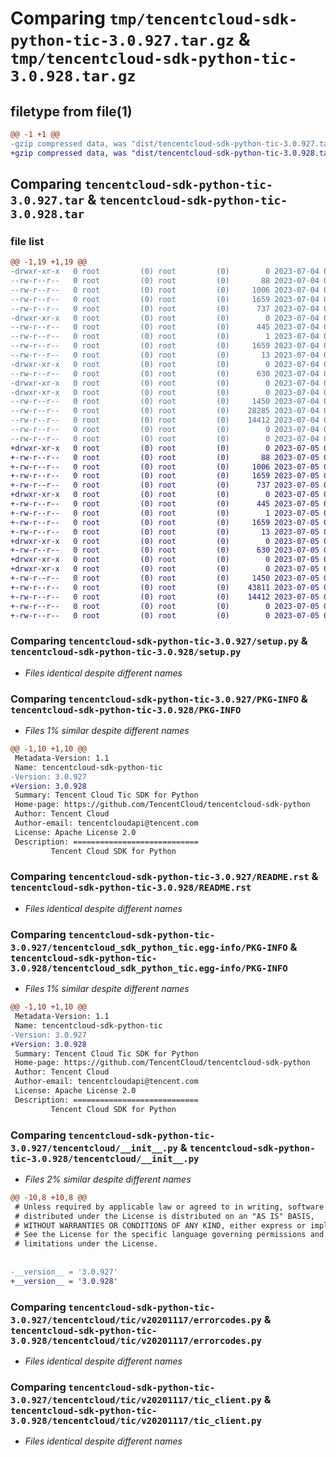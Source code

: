 # Comparing `tmp/tencentcloud-sdk-python-tic-3.0.927.tar.gz` & `tmp/tencentcloud-sdk-python-tic-3.0.928.tar.gz`

## filetype from file(1)

```diff
@@ -1 +1 @@
-gzip compressed data, was "dist/tencentcloud-sdk-python-tic-3.0.927.tar", last modified: Tue Jul  4 00:31:34 2023, max compression
+gzip compressed data, was "dist/tencentcloud-sdk-python-tic-3.0.928.tar", last modified: Wed Jul  5 00:35:25 2023, max compression
```

## Comparing `tencentcloud-sdk-python-tic-3.0.927.tar` & `tencentcloud-sdk-python-tic-3.0.928.tar`

### file list

```diff
@@ -1,19 +1,19 @@
-drwxr-xr-x   0 root         (0) root         (0)        0 2023-07-04 00:31:34.000000 tencentcloud-sdk-python-tic-3.0.927/
--rw-r--r--   0 root         (0) root         (0)       88 2023-07-04 00:31:34.000000 tencentcloud-sdk-python-tic-3.0.927/setup.cfg
--rw-r--r--   0 root         (0) root         (0)     1006 2023-07-04 00:31:34.000000 tencentcloud-sdk-python-tic-3.0.927/setup.py
--rw-r--r--   0 root         (0) root         (0)     1659 2023-07-04 00:31:34.000000 tencentcloud-sdk-python-tic-3.0.927/PKG-INFO
--rw-r--r--   0 root         (0) root         (0)      737 2023-07-04 00:31:34.000000 tencentcloud-sdk-python-tic-3.0.927/README.rst
-drwxr-xr-x   0 root         (0) root         (0)        0 2023-07-04 00:31:34.000000 tencentcloud-sdk-python-tic-3.0.927/tencentcloud_sdk_python_tic.egg-info/
--rw-r--r--   0 root         (0) root         (0)      445 2023-07-04 00:31:34.000000 tencentcloud-sdk-python-tic-3.0.927/tencentcloud_sdk_python_tic.egg-info/SOURCES.txt
--rw-r--r--   0 root         (0) root         (0)        1 2023-07-04 00:31:34.000000 tencentcloud-sdk-python-tic-3.0.927/tencentcloud_sdk_python_tic.egg-info/dependency_links.txt
--rw-r--r--   0 root         (0) root         (0)     1659 2023-07-04 00:31:34.000000 tencentcloud-sdk-python-tic-3.0.927/tencentcloud_sdk_python_tic.egg-info/PKG-INFO
--rw-r--r--   0 root         (0) root         (0)       13 2023-07-04 00:31:34.000000 tencentcloud-sdk-python-tic-3.0.927/tencentcloud_sdk_python_tic.egg-info/top_level.txt
-drwxr-xr-x   0 root         (0) root         (0)        0 2023-07-04 00:31:34.000000 tencentcloud-sdk-python-tic-3.0.927/tencentcloud/
--rw-r--r--   0 root         (0) root         (0)      630 2023-07-04 00:31:34.000000 tencentcloud-sdk-python-tic-3.0.927/tencentcloud/__init__.py
-drwxr-xr-x   0 root         (0) root         (0)        0 2023-07-04 00:31:34.000000 tencentcloud-sdk-python-tic-3.0.927/tencentcloud/tic/
-drwxr-xr-x   0 root         (0) root         (0)        0 2023-07-04 00:31:34.000000 tencentcloud-sdk-python-tic-3.0.927/tencentcloud/tic/v20201117/
--rw-r--r--   0 root         (0) root         (0)     1450 2023-07-04 00:31:34.000000 tencentcloud-sdk-python-tic-3.0.927/tencentcloud/tic/v20201117/errorcodes.py
--rw-r--r--   0 root         (0) root         (0)    28285 2023-07-04 00:31:34.000000 tencentcloud-sdk-python-tic-3.0.927/tencentcloud/tic/v20201117/models.py
--rw-r--r--   0 root         (0) root         (0)    14412 2023-07-04 00:31:34.000000 tencentcloud-sdk-python-tic-3.0.927/tencentcloud/tic/v20201117/tic_client.py
--rw-r--r--   0 root         (0) root         (0)        0 2023-07-04 00:31:34.000000 tencentcloud-sdk-python-tic-3.0.927/tencentcloud/tic/v20201117/__init__.py
--rw-r--r--   0 root         (0) root         (0)        0 2023-07-04 00:31:34.000000 tencentcloud-sdk-python-tic-3.0.927/tencentcloud/tic/__init__.py
+drwxr-xr-x   0 root         (0) root         (0)        0 2023-07-05 00:35:25.000000 tencentcloud-sdk-python-tic-3.0.928/
+-rw-r--r--   0 root         (0) root         (0)       88 2023-07-05 00:35:25.000000 tencentcloud-sdk-python-tic-3.0.928/setup.cfg
+-rw-r--r--   0 root         (0) root         (0)     1006 2023-07-05 00:35:25.000000 tencentcloud-sdk-python-tic-3.0.928/setup.py
+-rw-r--r--   0 root         (0) root         (0)     1659 2023-07-05 00:35:25.000000 tencentcloud-sdk-python-tic-3.0.928/PKG-INFO
+-rw-r--r--   0 root         (0) root         (0)      737 2023-07-05 00:35:25.000000 tencentcloud-sdk-python-tic-3.0.928/README.rst
+drwxr-xr-x   0 root         (0) root         (0)        0 2023-07-05 00:35:25.000000 tencentcloud-sdk-python-tic-3.0.928/tencentcloud_sdk_python_tic.egg-info/
+-rw-r--r--   0 root         (0) root         (0)      445 2023-07-05 00:35:25.000000 tencentcloud-sdk-python-tic-3.0.928/tencentcloud_sdk_python_tic.egg-info/SOURCES.txt
+-rw-r--r--   0 root         (0) root         (0)        1 2023-07-05 00:35:25.000000 tencentcloud-sdk-python-tic-3.0.928/tencentcloud_sdk_python_tic.egg-info/dependency_links.txt
+-rw-r--r--   0 root         (0) root         (0)     1659 2023-07-05 00:35:25.000000 tencentcloud-sdk-python-tic-3.0.928/tencentcloud_sdk_python_tic.egg-info/PKG-INFO
+-rw-r--r--   0 root         (0) root         (0)       13 2023-07-05 00:35:25.000000 tencentcloud-sdk-python-tic-3.0.928/tencentcloud_sdk_python_tic.egg-info/top_level.txt
+drwxr-xr-x   0 root         (0) root         (0)        0 2023-07-05 00:35:25.000000 tencentcloud-sdk-python-tic-3.0.928/tencentcloud/
+-rw-r--r--   0 root         (0) root         (0)      630 2023-07-05 00:35:25.000000 tencentcloud-sdk-python-tic-3.0.928/tencentcloud/__init__.py
+drwxr-xr-x   0 root         (0) root         (0)        0 2023-07-05 00:35:25.000000 tencentcloud-sdk-python-tic-3.0.928/tencentcloud/tic/
+drwxr-xr-x   0 root         (0) root         (0)        0 2023-07-05 00:35:25.000000 tencentcloud-sdk-python-tic-3.0.928/tencentcloud/tic/v20201117/
+-rw-r--r--   0 root         (0) root         (0)     1450 2023-07-05 00:35:25.000000 tencentcloud-sdk-python-tic-3.0.928/tencentcloud/tic/v20201117/errorcodes.py
+-rw-r--r--   0 root         (0) root         (0)    43811 2023-07-05 00:35:25.000000 tencentcloud-sdk-python-tic-3.0.928/tencentcloud/tic/v20201117/models.py
+-rw-r--r--   0 root         (0) root         (0)    14412 2023-07-05 00:35:25.000000 tencentcloud-sdk-python-tic-3.0.928/tencentcloud/tic/v20201117/tic_client.py
+-rw-r--r--   0 root         (0) root         (0)        0 2023-07-05 00:35:25.000000 tencentcloud-sdk-python-tic-3.0.928/tencentcloud/tic/v20201117/__init__.py
+-rw-r--r--   0 root         (0) root         (0)        0 2023-07-05 00:35:25.000000 tencentcloud-sdk-python-tic-3.0.928/tencentcloud/tic/__init__.py
```

### Comparing `tencentcloud-sdk-python-tic-3.0.927/setup.py` & `tencentcloud-sdk-python-tic-3.0.928/setup.py`

 * *Files identical despite different names*

### Comparing `tencentcloud-sdk-python-tic-3.0.927/PKG-INFO` & `tencentcloud-sdk-python-tic-3.0.928/PKG-INFO`

 * *Files 1% similar despite different names*

```diff
@@ -1,10 +1,10 @@
 Metadata-Version: 1.1
 Name: tencentcloud-sdk-python-tic
-Version: 3.0.927
+Version: 3.0.928
 Summary: Tencent Cloud Tic SDK for Python
 Home-page: https://github.com/TencentCloud/tencentcloud-sdk-python
 Author: Tencent Cloud
 Author-email: tencentcloudapi@tencent.com
 License: Apache License 2.0
 Description: ============================
         Tencent Cloud SDK for Python
```

### Comparing `tencentcloud-sdk-python-tic-3.0.927/README.rst` & `tencentcloud-sdk-python-tic-3.0.928/README.rst`

 * *Files identical despite different names*

### Comparing `tencentcloud-sdk-python-tic-3.0.927/tencentcloud_sdk_python_tic.egg-info/PKG-INFO` & `tencentcloud-sdk-python-tic-3.0.928/tencentcloud_sdk_python_tic.egg-info/PKG-INFO`

 * *Files 1% similar despite different names*

```diff
@@ -1,10 +1,10 @@
 Metadata-Version: 1.1
 Name: tencentcloud-sdk-python-tic
-Version: 3.0.927
+Version: 3.0.928
 Summary: Tencent Cloud Tic SDK for Python
 Home-page: https://github.com/TencentCloud/tencentcloud-sdk-python
 Author: Tencent Cloud
 Author-email: tencentcloudapi@tencent.com
 License: Apache License 2.0
 Description: ============================
         Tencent Cloud SDK for Python
```

### Comparing `tencentcloud-sdk-python-tic-3.0.927/tencentcloud/__init__.py` & `tencentcloud-sdk-python-tic-3.0.928/tencentcloud/__init__.py`

 * *Files 2% similar despite different names*

```diff
@@ -10,8 +10,8 @@
 # Unless required by applicable law or agreed to in writing, software
 # distributed under the License is distributed on an "AS IS" BASIS,
 # WITHOUT WARRANTIES OR CONDITIONS OF ANY KIND, either express or implied.
 # See the License for the specific language governing permissions and
 # limitations under the License.
 
 
-__version__ = '3.0.927'
+__version__ = '3.0.928'
```

### Comparing `tencentcloud-sdk-python-tic-3.0.927/tencentcloud/tic/v20201117/errorcodes.py` & `tencentcloud-sdk-python-tic-3.0.928/tencentcloud/tic/v20201117/errorcodes.py`

 * *Files identical despite different names*

### Comparing `tencentcloud-sdk-python-tic-3.0.927/tencentcloud/tic/v20201117/tic_client.py` & `tencentcloud-sdk-python-tic-3.0.928/tencentcloud/tic/v20201117/tic_client.py`

 * *Files identical despite different names*


